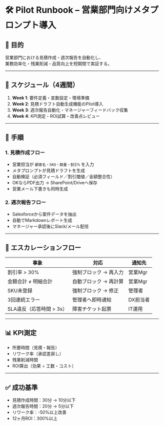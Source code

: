 # 🛠️ Pilot Runbook – 営業部門向けメタプロンプト導入

## 🎯 目的
営業部門における見積作成・週次報告を自動化し、  
業務効率化・残業削減・品質向上を短期間で実証する。

---

## 📅 スケジュール（4週間）

1. **Week 1**: 要件定義・変数設定・環境準備  
2. **Week 2**: 見積ドラフト自動生成機能のPilot導入  
3. **Week 3**: 週次報告自動化・マネージャーフィードバック収集  
4. **Week 4**: KPI測定・ROI試算・改善点レビュー  

---

## 📝 手順

### 1. 見積作成フロー
- 営業担当が `顧客名・SKU・数量・割引%` を入力  
- メタプロンプトが見積ドラフトを生成  
- 自動検証（必須フィールド／割引閾値／金額整合性）  
- OKならPDF出力 → SharePoint/Driveへ保存  
- 営業メール下書きも同時生成

### 2. 週次報告フロー
- Salesforceから案件データを抽出  
- 自動でMarkdownレポート生成  
- マネージャー承認後にSlack/メール配信  

---

## 🚨 エスカレーションフロー

| 事象                             | 対応                     | 通知先     |
|----------------------------------|--------------------------|------------|
| 割引率 > 30%                     | 強制ブロック → 再入力    | 営業Mgr    |
| 金額合計 ≠ 明細合計              | 自動ブロック → 再計算    | 営業Mgr    |
| SKU未登録                        | 強制ブロック → 修正      | 管理者     |
| 3回連続エラー                     | 管理者へ即時通知         | DX担当者   |
| SLA違反（応答時間 > 3s）          | 障害チケット起票         | IT運用     |

---

## 📊 KPI測定

- 所要時間（見積・報告）  
- リワーク率（承認差戻し）  
- 残業削減時間  
- ROI算出（効果 ÷ 工数・コスト）

---

## ✅ 成功基準

- 見積作成時間：30分 → 10分以下  
- 週次報告時間：20分 → 5分以下  
- リワーク率：-50%以上改善  
- 12ヶ月ROI：300%以上